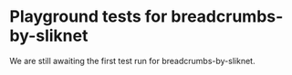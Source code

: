 # Playground tests for breadcrumbs-by-sliknet
We are still awaiting the first test run for breadcrumbs-by-sliknet.
